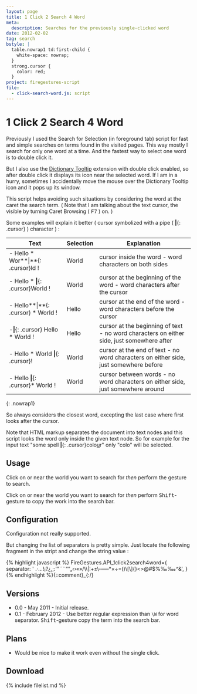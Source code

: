 ```yaml
---
layout: page
title: 1 Click 2 Search 4 Word
meta:
  description: Searches for the previously single-clicked word
date: 2012-02-02
tag: search
bstyle: |
  table.nowrap1 td:first-child {
    white-space: nowrap;
  }
  strong.cursor {
    color: red;
  }
project: firegestures-script
file:
  - click-search-word.js: script
---
```


# 1 Click 2 Search 4 Word

Previously I used the Search for Selection (in foreground tab) script for fast and simple searches on terms found in the visited pages. This way mostly I search for
only one word at a time. And the fastest way to select one word is to double click it.

But I also use the [Dictionary Tooltip](https://addons.mozilla.org/en-us/firefox/addon/dictionary-tooltip/) extension with double click enabled, so after double click
it displays its icon near the selected word. If I am in a hurry, sometimes I accidentally move the mouse over the Dictionary Tooltip icon and it pops up its window.

This script helps avoiding such situations by considering the word at the caret the search term. ( Note that I am talking about the text cursor, the visible by turning
Caret Browsing ( <kbd>F7</kbd> ) on. )

Some examples will explain it better ( cursor symbolized with a pipe ( **\|**{: .cursor} ) character ) :

| Text                                | Selection | Explanation                                                                               |
|-------------------------------------|-----------|-------------------------------------------------------------------------------------------|
| - Hello * Wor**\|**{: .cursor}ld !  | World     | cursor inside the word - word characters on both sides                                    |
| - Hello * **\|**{: .cursor}World !  | World     | cursor at the beginning of the word - word characters after the cursor                    |
| - Hello**\|**{: .cursor} * World !  | Hello     | cursor at the end of the word - word characters before the cursor                         |
| -**\|**{: .cursor} Hello * World !  | Hello     | cursor at the beginning of text - no word characters on either side, just somewhere after |
| - Hello * World **\|**{: .cursor}!  | World     | cursor at the end of text - no word characters on either side, just somewhere before      |
| - Hello **\|**{: .cursor}\* World ! | World     | cursor between words - no word characters on either side, just somewhere around           |
{: .nowrap1}

So always considers the closest word, excepting the last case where first looks after the cursor.

Note that HTML markup separates the document into text nodes and this script looks the word only inside the given text node. So for example for the input text
"some spell **\|**{: .cursor}colo<u>u</u>r" only "colo" will be selected.

## Usage

Click on or near the world you want to search for _then_ perform the gesture to search.

Click on or near the world you want to search for _then_ perform <kbd>Shift</kbd>-gesture to copy the work into the search bar.

## Configuration

Configuration not really supported.

But changing the list of separators is pretty simple. Just locate the following fragment in the stript and change the string value :

{% highlight javascript %}
FireGestures.API_1click2search4word={
  separator: ' .‧…!¡?¿,;:\'"`´¨“”„‹›«»/\\\\|¦+±\\-–—*×÷=()\\[\\]{}<>@#$%‰‱^&',
}
{% endhighlight %}{::comment}_{:/}

## Versions

* 0.0 - May 2011 - Initial release.
* 0.1 - February 2012 - Use better regular expression than `\W` for word separator. <kbd>Shift</kbd>-gesture copy the term into the search bar.

## Plans

* Would be nice to make it work even without the single click.

## Download

{% include filelist.md %}
